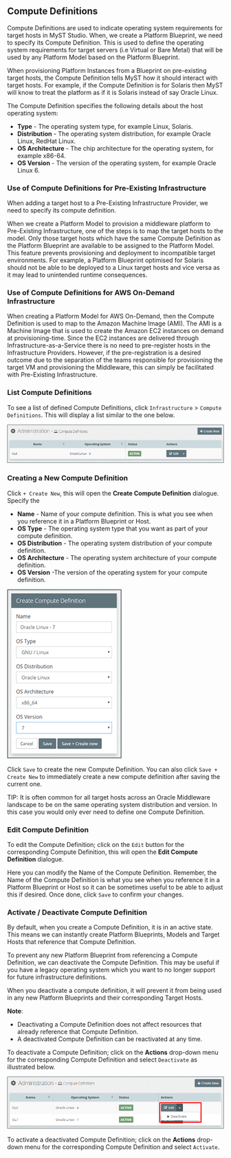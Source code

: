 ## Compute Definitions

Compute Definitions are used to indicate operating system requirements for target hosts in MyST Studio. When, we create a Platform Blueprint, we need to specify its Compute Definition. This is used to define the operating system requirements for target servers \(i.e Virtual or Bare Metal\) that will be used by any Platform Model based on the Platform Blueprint.

When provisioning Platform Instances from a Blueprint on pre-existing target hosts, the Compute Definition tells MyST how it should interact with target hosts. For example, if the Compute Definition is for Solaris then MyST will know to treat the platform as if it is Solaris instead of say Oracle Linux.

The Compute Definition specifies the following details about the host operating system:

* **Type** - The operating system type, for example Linux, Solaris.
* **Distribution** - The operating system distribution, for example Oracle Linux, RedHat Linux.
* **OS Architecture** - The chip architecture for the operating system, for example  x86-64.
* **OS Version** - The version of the operating system, for example Oracle Linux 6.

### Use of Compute Definitions for Pre-Existing Infrastructure

When adding a target host to a Pre-Existing Infrastructure Provider, we need to specify its compute definition.

When we create a Platform Model to provision a middleware platform to Pre-Existing Infrastructure, one of the steps is to map the target hosts to the model. Only those target hosts which have the same Compute Definition as the Platform Blueprint are available to be assigned to the Platform Model. This feature prevents provisioning and deployment to incompatible target environments. For example, a Platform Blueprint optimised for Solaris should not be able to be deployed to a Linux target hosts and vice versa as it may lead to unintended runtime consequences.

### Use of Compute Definitions for AWS On-Demand Infrastructure

When creating a Platform Model for AWS On-Demand, then the Compute Definition is used to map to the Amazon Machine Image \(AMI\). The AMI is a Machine Image that is used to create the Amazon EC2 instances on demand at provisioning-time. Since the EC2 instances are delivered through Infrastructure-as-a-Service there is no need to pre-register hosts in the Infrastructure Providers. However, if the pre-registration is a desired outcome due to the separation of the teams responsible for provisioning the target VM and provisioning the Middleware, this can simply be facilitated with Pre-Existing Infrastructure.

<!-- TODO: Move the last few lines to AWS On-Demand section. -->

<!-- TODO: Describe how to create the AMI machine image. -->

### List Compute Definitions

To see a list of defined Compute Definitions, click  `Infrastructure` &gt; `Compute Definitions`. This will display a list similar to the one below.

![](img/ComputeDefinitionList.png)

### Creating a New Compute Definition

Click `+ Create New`, this will open the **Create Compute Definition** dialogue. Specify the

* **Name** - Name of your compute definition. This is what you see when you reference it in a Platform Blueprint or Host. 
* **OS Type** - The operating system type that you want as part of your compute definition.
* **OS Distribution** - The operating system distribution of your compute definition.
* **OS Architecture** - The operating system architecture of your compute definition.
* **OS Version** -The version of the operating system for your compute definition.

![](img/ComputeDefinitionAdd.png)

Click `Save` to create the new Compute Definition. You can also click `Save + Create New` to immediately create a new compute definition after saving the current one. 

TIP: It is often common for all target hosts across an Oracle Middleware landscape to be on the same operating system distribution and version. In this case you would only ever need to define one Compute Definition.

### Edit Compute Definition

To edit the Compute Definition; click on the `Edit` button for the corresponding Compute Definition, this will open the **Edit Compute Definition** dialogue.

Here you can modify the Name of the Compute Definition. Remember, the Name of the Compute Definition is what you see when you reference it in a Platform Blueprint or Host so it can be sometimes useful to be able to adjust this if desired. Once done, click `Save` to confirm your changes.

### Activate / Deactivate Compute Definition

By default, when you create a Compute Definition, it is in an active state. This means we can instantly create Platform Blueprints, Models and Target Hosts that reference that Compute Definition.

To prevent any new Platform Blueprint from referencing a Compute Definition, we can deactivate the Compute Definition. This may be useful if you have a legacy operating system which you want to no longer support for future infrastructure definitions.

When you deactivate a compute definition, it will prevent it from being used in any new Platform Blueprints and their corresponding Target Hosts.

**Note**:

* Deactivating a Compute Definition does not affect resources that already reference that Compute Definition.
* A deactivated Compute Definition can be reactivated at any time.

To deactivate a Compute Definition; click on the  **Actions** drop-down menu for the corresponding Compute Definition and select `Deactivate` as illustrated below.

![](img/ComputeDefinitionDeactivate.png)

To activate a deactivated Compute Definition; click on the  **Actions** drop-down menu for the corresponding Compute Definition and select `Activate`.

